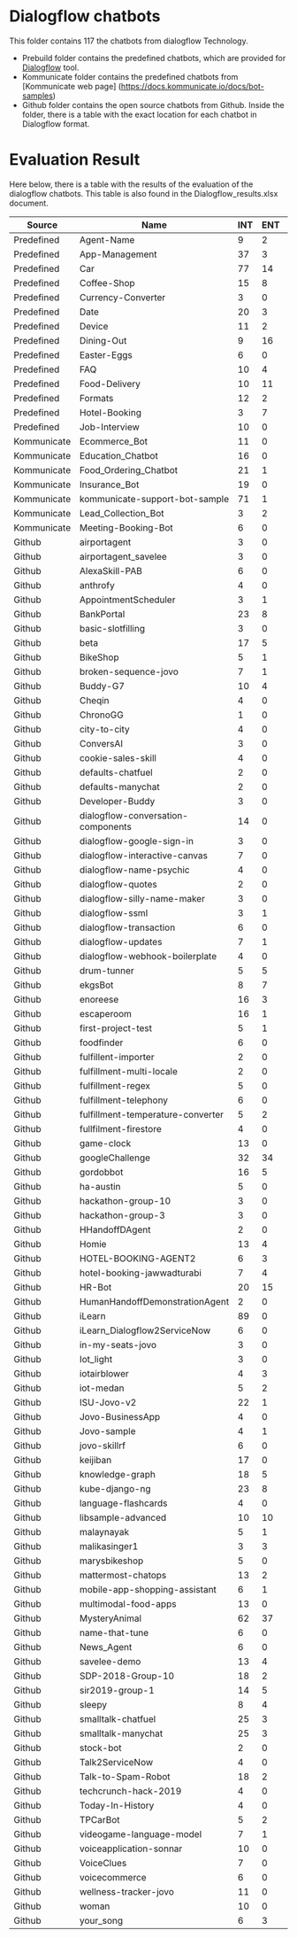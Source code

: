 # Dialogflow chatbots

This folder contains 117 the chatbots from dialogflow Technology. 
* Prebuild folder contains the predefined chatbots, which are provided for [Dialogflow](https://dialogflow.cloud.google.com/) tool.
* Kommunicate folder contains the predefined chatbots from [Kommunicate web page] (https://docs.kommunicate.io/docs/bot-samples)
* Github folder contains the open source chatbots from Github. Inside the folder, there is a table with the exact location for each chatbot in Dialogflow format. 

# Evaluation Result
 Here below, there is a table with the results of the evaluation of the dialogflow chatbots. This table is also found in the Dialogflow_results.xlsx document.

| Source      | Name                               | INT | ENT | FLOW | PATH | CNF  | SNT1 | SNT2 | SNT3 | OPRE1 | OPRE2 | OPRE3 | TPI   | WPTP | VPTP | PPTP | WPOP  | VPOP | CPOP   | READ | LPE     | SPL  | WL    | FACT | FPATH | CL |
|-------------|------------------------------------|-----|-----|------|------|------|------|------|------|-------|-------|-------|-------|------|------|------|-------|------|--------|------|---------|------|-------|------|-------|----|
| Predefined  | Agent-Name                         |  9  |  2  |   9  |   9  |  254 |   1  |  64  |  35  |   66  |   90  |  109  | 15,44 | 5,46 | 1,34 | 2,22 |  4,92 | 1,42 |  19,67 |   4  |    5    | 1,67 |  6,18 |   1  |   1   |  1 |
| Predefined  | App-Management                     |  37 |  3  |  37  |  37  |  734 |   0  |   0  |   0  |   0   |   0   |   0   | 13,46 | 5,11 | 1,01 | 0,92 |   0   |   0  |    0   |   0  |  28,33  | 3,52 |  9,99 |   1  |   1   |  1 |
| Predefined  | Car                                |  77 |  14 |  61  |  117 | 1606 |   0  |   0  |   0  |   0   |   0   |   0   |  9,7  |  6,8 | 1,29 | 2,25 |   0   |   0  |    0   |   0  |  14,93  |  3,6 | 11,41 |   1  |  1,92 |  2 |
| Predefined  | Coffee-Shop                        |  15 |  8  |   6  |  12  |  278 |   4  |  83  |  13  |   21  |   72  |  109  | 12,07 | 3,29 |  0,8 | 1,27 |  7,19 |   2  |  34,57 |   6  |   6,5   | 2,37 |  7,96 | 1,58 |   2   |  3 |
| Predefined  | Currency-Converter                 |  3  |  0  |   2  |   2  |   2  |   1  |  72  |  27  |   66  |   91  |  109  |   13  | 4,62 | 0,39 |   2  |  5,44 | 1,44 |  21,78 |   4  |    0    |   0  |   0   |   1  |   1   |  2 |
| Predefined  | Date                               |  20 |  3  |  18  |  18  |  84  |   0  |   0  |   0  |   0   |   0   |   0   |  8,7  | 6,05 |  1,1 | 1,65 |   0   |   0  |    0   |   0  |  20,67  | 2,37 |  8,71 |   1  |   1   |  2 |
| Predefined  | Device                             |  11 |  2  |   8  |  12  |  63  |   0  |   0  |   0  |   0   |   0   |   0   | 11,18 | 3,74 | 0,95 | 0,45 |   0   |   0  |    0   |   0  |   10,5  | 3,43 |  7,93 |   1  |  1,5  |  2 |
| Predefined  | Dining-Out                         |  9  |  16 |   4  |  14  |  83  |  20  |  61  |  19  |   66  |   92  |  109  | 94,67 | 3,81 | 0,76 | 8,33 |  8,5  | 2,56 |  31,44 |   7  | 1177,13 |  2,3 | 11,97 | 1,25 |  3,5  |  3 |
| Predefined  | Easter-Eggs                        |  6  |  0  |   6  |   6  |   0  |  10  |  51  |  39  |   0   |   57  |   93  |  7,17 | 6,23 | 1,31 |   0  |  7,46 | 1,63 |  37,54 |   6  |    0    |   0  |   0   |   1  |   1   |  1 |
| Predefined  | FAQ                                |  10 |  4  |   5  |   8  |  25  |  23  |  61  |  16  |   14  |   75  |  109  |  9,2  | 3,92 |   1  |  0,2 | 11,48 | 2,62 |  61,95 |   9  |   8,25  | 1,42 |  9,62 |  1,4 |  1,6  |  3 |
| Predefined  | Food-Delivery                      |  10 |  11 |   6  |   7  |  56  |   0  |   0  |   0  |   0   |   0   |   0   |  17,2 | 5,07 | 1,08 |  2,3 |   0   |   0  |    0   |   0  |  301,45 | 2,45 | 10,91 |   1  |  1,17 |  3 |
| Predefined  | Formats                            |  12 |  2  |  12  |  12  |  70  |   0  |   0  |   0  |   0   |   0   |   0   |  6,33 | 5,08 | 1,32 | 0,67 |   0   |   0  |    0   |   0  |   3,5   | 7,13 |  8,83 |   1  |   1   |  1 |
| Predefined  | Hotel-Booking                      |  3  |  7  |   2  |   2  |   4  |   0  |   0  |   0  |   0   |   0   |   0   | 50,67 | 5,35 | 0,84 |   5  |   0   |   0  |    0   |   0  |  251,57 | 3,18 | 11,83 |   1  |   1   |  2 |
| Predefined  | Job-Interview                      |  10 |  0  |   8  |   9  |  14  |  24  |  58  |  18  |   29  |   74  |  109  |  7,7  | 4,47 | 1,07 |   0  |  7,06 | 1,92 |  30,1  |   6  |    0    |   0  |   0   | 2,63 |  1,13 |  2 |
| Kommunicate | Ecommerce_Bot                      |  11 |  0  |   5  |  10  |   2  |  12  |  62  |  26  |   65  |   88  |  109  |  2,82 | 2,38 | 0,48 |   0  | 11,06 | 2,76 |  46,41 |   9  |    0    |   0  |   0   | 1,03 |   2   |  2 |
| Kommunicate | Education_Chatbot                  |  16 |  0  |  16  |  16  |   1  |  11  |  64  |  25  |   24  |   71  |  109  |  2,13 | 2,31 | 0,28 |   0  | 22,89 | 3,44 | 125,56 |  19  |    0    |   0  |   0   | 1,81 |   1   |  2 |
| Kommunicate | Food_Ordering_Chatbot              |  21 |  1  |  10  |  13  |  91  |  16  |  64  |  20  |   49  |   84  |  109  |  4,76 | 2,12 | 0,15 | 1,19 |  7,11 | 1,94 |  31,61 |   6  |    1    |   1  |   5   | 1,35 |  1,3  |  7 |
| Kommunicate | Insurance_Bot                      |  19 |  0  |   6  |  12  |  20  |  19  |  56  |  25  |   0   |   74  |  109  |  2,42 | 2,91 | 0,25 | 0,32 | 20,71 | 3,07 | 104,86 |  17  |    0    |   0  |   0   | 1,48 |   2   |  4 |
| Kommunicate | kommunicate-support-bot-sample     |  71 |  1  |  56  |  75  |  305 |  22  |  62  |  16  |   0   |   62  |  104  |  5,65 | 2,91 | 0,51 | 0,03 | 16,37 | 2,62 |  87,2  |  14  |    5    |  1,2 |  6,33 | 1,61 |  1,34 |  3 |
| Kommunicate | Lead_Collection_Bot                |  3  |  2  |   3  |   3  |   0  |  10  |  67  |  23  |   75  |   91  |  109  |   5   | 1,76 |  0,4 |   2  |  7,67 |   2  |  32,33 |   6  |   3,5   |  1,5 | 11,25 | 1,33 |   1   |  1 |
| Kommunicate | Meeting-Booking-Bot                |  6  |  0  |   2  |   4  |   3  |   5  |  75  |  20  |   29  |   84  |  109  |   5   | 3,79 | 0,63 | 1,33 |  9,24 | 2,18 |  40,65 |   7  |    0    |   0  |   0   |  1,1 |   2   |  3 |
| Github      | airportagent                       |  3  |  0  |   3  |   3  |   0  |   8  |  70  |  22  |   65  |   89  |  109  |  8,33 | 2,89 | 0,62 |   0  |  8,06 | 1,82 |  34,24 |   6  |    0    |   0  |   0   |   1  |   1   |  1 |
| Github      | airportagent_savelee               |  3  |  0  |   3  |   3  |   0  |   8  |  70  |  22  |   65  |   89  |  109  |  8,33 | 2,89 | 0,62 |   0  |  8,06 | 1,82 |  34,24 |   6  |    0    |   0  |   0   |   1  |   1   |  1 |
| Github      | AlexaSkill-PAB                     |  6  |  0  |   6  |   6  |  10  |   0  |   0  |   0  |   0   |   0   |   0   |   3   | 3,38 | 1,26 |   0  |   0   |   0  |    0   |   0  |    0    |   0  |   0   |   2  |   1   |  1 |
| Github      | anthrofy                           |  4  |  0  |   4  |   4  |  13  |   8  |  73  |  19  |   66  |   89  |  109  |   7   | 1,26 | 0,15 |   0  |  5,5  | 1,44 |  21,61 |   4  |    0    |   0  |   0   |   3  |   1   |  1 |
| Github      | AppointmentScheduler               |  3  |  1  |   3  |   3  |   0  |   9  |  70  |  21  |   66  |   90  |  109  | 13,67 | 3,23 | 0,41 |   1  |  6,44 | 1,56 |  25,94 |   5  |    2    |   5  |  10,3 | 2,33 |   1   |  1 |
| Github      | BankPortal                         |  23 |  8  |  18  |  18  |  258 |  13  |  72  |  15  |   49  |   80  |  109  |  11,7 | 4,93 | 1,04 | 0,52 | 13,08 | 2,67 |  59,89 |  11  |   6,13  |   0  |   0   | 2,11 |   1   |  2 |
| Github      | basic-slotfilling                  |  3  |  0  |   3  |   3  |   0  |  16  |  58  |  26  |   35  |   88  |  109  |  6,33 | 1,73 | 0,08 |   1  |  8,29 | 1,86 |  36,07 |   7  |    0    |   0  |   0   | 1,67 |   1   |  1 |
| Github      | beta                               |  17 |  5  |  15  |  15  |  86  |   4  |  77  |  19  |   59  |   90  |  120  |  9,59 | 4,83 | 0,98 | 0,65 |  5,5  | 1,44 |  21,83 |   4  |   12,4  | 1,37 |  8,9  | 2,87 |   1   |  2 |
| Github      | BikeShop                           |  5  |  1  |   4  |   4  |   3  |  38  |  50  |  12  |   50  |   79  |   97  |  2,6  | 3,48 | 0,81 |  0,6 |   14  |  2,6 |  55,2  |  12  |    2    |  5,5 |  6,64 |   2  |   1   |  2 |
| Github      | broken-sequence-jovo               |  7  |  1  |   7  |   7  |   2  |   0  |   0  |   0  |   0   |   0   |   0   |  3,86 | 1,56 | 0,44 | 0,14 |   0   |   0  |    0   |   0  |    13   | 1,31 |  7,18 |   2  |   1   |  1 |
| Github      | Buddy-G7                           |  10 |  4  |   1  |   1  |   3  |   8  |  71  |  21  |   0   |   86  |  109  |  6,6  | 3,58 | 1,04 |  0,9 |  7,29 | 2,14 |  29,9  |   6  |    3    |   1  |  7,33 |   1  |   1   |  1 |
| Github      | Cheqin                             |  4  |  0  |   4  |   4  |   0  |   0  |   0  |   0  |   0   |   0   |   0   |   1   | 0,83 | 0,17 |  0,5 |   0   |   0  |    0   |   0  |    0    |   0  |   0   |   2  |   1   |  1 |
| Github      | ChronoGG                           |  1  |  0  |   1  |   1  |   0  |   0  |   0  |   0  |   0   |   0   |   0   |   8   |   5  |   1  |   0  |   0   |   0  |    0   |   0  |    0    |   0  |   0   |   3  |   1   |  1 |
| Github      | city-to-city                       |  4  |  0  |   4  |   4  |   0  |   0  |   0  |   0  |   0   |   0   |   0   |  4,25 | 1,74 | 0,24 |  0,5 |   0   |   0  |    0   |   0  |    0    |   0  |   0   |   2  |   1   |  1 |
| Github      | ConversAI                          |  3  |  0  |   3  |   3  |   1  |   5  |  75  |  20  |   66  |   90  |  109  |  8,33 | 1,17 | 0,08 |   0  |  5,94 | 1,56 |  23,56 |   5  |    0    |   0  |   0   | 2,33 |   1   |  1 |
| Github      | cookie-sales-skill                 |  4  |  0  |   4  |   4  |   1  |   0  |   0  |   0  |   0   |   0   |   0   |  2,5  | 2,05 |  0,7 |   0  |   0   |   0  |    0   |   0  |    0    |   0  |   0   |   2  |   1   |  1 |
| Github      | defaults-chatfuel                  |  2  |  0  |   2  |   2  |   0  |  17  |  83  |   0  |   56  |   74  |   84  |   50  | 1,23 |  0,3 |   0  | 12,33 | 2,67 |  50,33 |  10  |    0    |   0  |   0   |   1  |   1   |  1 |
| Github      | defaults-manychat                  |  2  |  0  |   2  |   2  |   0  |  17  |  83  |   0  |   56  |   74  |   84  |   50  | 1,23 |  0,3 |   0  | 12,33 | 2,67 |  50,33 |  10  |    0    |   0  |   0   |   1  |   1   |  1 |
| Github      | Developer-Buddy                    |  3  |  0  |   3  |   3  |   6  |   0  |   0  |   0  |   0   |   0   |   0   |   6   |   3  |  0,5 |   0  |   0   |   0  |    0   |   0  |    0    |   0  |   0   |   2  |   1   |  1 |
| Github      | dialogflow-conversation-components |  14 |  0  |  11  |  11  |   5  |   1  |  66  |  33  |   0   |   76  |  109  |  1,79 | 1,75 |  0,2 |   0  |  4,19 | 1,25 |  18,06 |   3  |    0    |   0  |   0   | 2,73 |   1   |  1 |
| Github      | dialogflow-google-sign-in          |  3  |  0  |   3  |   3  |   0  |   0  |   0  |  100 |   55  |   55  |   55  |  2,67 | 1,33 | 0,29 | 0,33 |   7   |   1  |   37   |   6  |    0    |   0  |   0   | 2,33 |   1   |  1 |
| Github      | dialogflow-interactive-canvas      |  7  |  0  |   7  |   7  |   1  |   0  |   0  |   0  |   0   |   0   |   0   |  2,29 | 1,75 | 0,55 | 0,14 |   0   |   0  |    0   |   0  |    0    |   0  |   0   | 2,57 |   1   |  1 |
| Github      | dialogflow-name-psychic            |  4  |  0  |   4  |   4  |   0  |  22  |  15  |  63  |   29  |   76  |   99  |  2,5  | 1,33 |  0,4 |   0  |  9,5  | 2,92 |  42,67 |   8  |    0    |   0  |   0   |  2,5 |   1   |  1 |
| Github      | dialogflow-quotes                  |  2  |  0  |   2  |   2  |   0  |   6  |  67  |  27  |   0   |   75  |  109  |   0   |   0  |   0  |   0  |   4   | 1,06 |  16,44 |   3  |    0    |   0  |   0   |   2  |   1   |  1 |
| Github      | dialogflow-silly-name-maker        |  3  |  0  |   3  |   3  |   0  |   0  |  75  |  25  |   65  |   79  |   89  |  0,67 |   1  | 0,17 | 0,67 | 13,33 | 3,67 |  62,33 |  11  |    0    |   0  |   0   |   2  |   1   |  1 |
| Github      | dialogflow-ssml                    |  3  |  1  |   3  |   3  |   0  |   0  |   0  |  100 |   57  |   63  |   66  |  3,33 | 1,47 |  0,2 | 0,33 | 13,33 | 1,33 |  64,33 |  11  |    11   | 3,18 |  6,17 |   3  |   1   |  1 |
| Github      | dialogflow-transaction             |  6  |  0  |   6  |   6  |   2  |   1  |  63  |  36  |   29  |   72  |  109  |   2   | 1,87 | 0,27 |   0  |  5,15 | 1,55 |  24,9  |   4  |    0    |   0  |   0   | 2,67 |   1   |  1 |
| Github      | dialogflow-updates                 |  7  |  1  |   7  |   7  |   0  |   1  |  64  |  35  |   66  |   90  |  109  |  2,71 | 2,33 | 0,39 | 0,29 |  4,92 | 1,42 |  19,67 |   4  |    5    |  1,8 |  8,78 | 2,71 |   1   |  1 |
| Github      | dialogflow-webhook-boilerplate     |  4  |  0  |   4  |   4  |   1  |   4  |  79  |  17  |   66  |   89  |  109  |  6,25 | 0,88 | 0,06 |   0  |  5,95 | 1,65 |  24,55 |   5  |    0    |   0  |   0   |   2  |   1   |  1 |
| Github      | drum-tunner                        |  5  |  5  |   5  |   5  |   5  |  18  |  60  |  22  |   52  |   82  |  109  |  10,4 | 3,13 | 0,63 |  1,2 | 11,08 | 2,42 |  47,62 |   9  |   4,6   |  4,3 |  6,99 |  1,6 |   1   |  1 |
| Github      | ekgsBot                            |  8  |  7  |   8  |   8  |   3  |   5  |  75  |  20  |   66  |   90  |  109  | 10,38 |  4,7 | 0,53 | 1,75 |  5,94 | 1,56 |  23,56 |   5  |  359,86 |   3  | 20,61 |   1  |   1   |  1 |
| Github      | enoreese                           |  16 |  3  |   6  |  12  |  104 |   8  |  80  |  12  |   14  |   77  |  109  | 14,13 | 1,94 |  0,3 |  0,5 | 11,46 |  2,3 |  53,24 |   9  |   6,33  |  4,8 |  5,45 | 1,89 |   2   |  8 |
| Github      | escaperoom                         |  16 |  1  |  16  |  16  |  87  |   4  |  77  |  19  |   66  |   91  |  109  |   4   | 2,93 | 0,73 | 0,69 |  6,94 | 1,76 |  27,53 |   5  |    13   | 2,62 |  7,29 |   1  |   1   |  1 |
| Github      | first-project-test                 |  5  |  1  |   5  |   5  |   1  |   0  |   0  |   0  |   0   |   0   |   0   |  6,2  | 2,15 | 0,38 |  0,4 |   0   |   0  |    0   |   0  |    3    | 2,33 |  6,71 |   2  |   1   |  1 |
| Github      | foodfinder                         |  6  |  0  |   6  |   6  |   1  |   0  |   0  |   0  |   0   |   0   |   0   |   5   | 3,55 | 0,64 | 0,67 |   0   |   0  |    0   |   0  |    0    |   0  |   0   |   2  |   1   |  1 |
| Github      | fulfillent-importer                |  2  |  0  |   2  |   2  |   0  |   0  |   0  |   0  |   0   |   0   |   0   |   0   |   0  |   0  |   0  |   0   |   0  |    0   |   0  |    0    |   0  |   0   |   2  |   1   |  1 |
| Github      | fulfillment-multi-locale           |  2  |  0  |   2  |   2  |   0  |   0  |  100 |   0  |   35  |   35  |   35  |   1   |  0,5 |   0  |   0  |   2   |   1  |   13   |   1  |    0    |   0  |   0   |   4  |   1   |  1 |
| Github      | fulfillment-regex                  |  5  |  0  |   3  |   4  |  23  |   4  |  82  |  14  |   56  |   84  |  109  |  19,4 | 1,91 | 0,39 |  0,2 |  7,68 | 1,64 |  33,77 |   6  |    0    |   0  |   0   | 1,89 |  1,33 |  2 |
| Github      | fulfillment-telephony              |  6  |  0  |   4  |   5  |  30  |  23  |  44  |  33  |   32  |   64  |   77  | 18,33 | 1,74 |  0,3 | 0,83 | 19,67 | 5,33 |   94   |  16  |    0    |   0  |   0   | 2,33 |  1,25 |  2 |
| Github      | fulfillment-temperature-converter  |  5  |  2  |   4  |   4  |   0  |   0  |  100 |   0  |   0   |   17  |   35  |   3   | 1,03 | 0,13 |  0,6 |  1,5  |  0,5 |  10,5  |   1  |    2    |   3  |  5,33 | 2,75 |   1   |  2 |
| Github      | fullfilment-firestore              |  4  |  0  |   4  |   4  |   4  |   1  |  71  |  28  |   59  |   69  |   78  |  3,5  | 2,43 | 0,56 | 0,25 |  10,5 |  2,5 |  52,25 |   9  |    0    |   0  |   0   |   2  |   1   |  1 |
| Github      | game-clock                         |  13 |  0  |  13  |  13  |   2  |   0  |   0  |   0  |   0   |   0   |   0   |  4,08 | 1,65 | 0,36 | 0,23 |   0   |   0  |    0   |   0  |    0    |   0  |   0   | 2,85 |   1   |  1 |
| Github      | googleChallenge                    |  32 |  34 |  32  |  32  |  664 |  19  |  59  |  22  |   3   |   60  |  109  |  6,94 | 9,62 | 1,76 | 0,94 | 19,81 | 3,49 | 105,16 |  16  |   3,15  | 4,54 | 11,37 |   1  |   1   |  1 |
| Github      | gordobbot                          |  16 |  5  |  16  |  16  |  40  |   4  |  77  |  19  |   50  |   88  |  109  |  5,56 | 2,92 | 0,68 | 0,44 |  5,82 | 1,47 |  23,29 |   4  |   8,6   | 3,04 |   36  |   1  |   1   |  1 |
| Github      | ha-austin                          |  5  |  0  |   5  |   5  |   4  |   0  |  75  |  25  |   0   |   75  |  109  |  2,8  | 5,03 | 0,99 |  1,8 |   5   | 1,31 |  25,25 |   4  |    0    |   0  |   0   |   1  |   1   |  1 |
| Github      | hackathon-group-10                 |  3  |  0  |   3  |   3  |   0  |   6  |  67  |  27  |   0   |   75  |  109  |  0,33 | 0,67 |   0  |   0  |   4   | 1,06 |  16,44 |   3  |    0    |   0  |   0   | 1,67 |   1   |  1 |
| Github      | hackathon-group-3                  |  3  |  0  |   3  |   3  |   0  |   6  |  67  |  27  |   0   |   75  |  109  |  0,33 | 0,67 |   0  |   0  |   4   | 1,06 |  16,44 |   3  |    0    |   0  |   0   | 1,67 |   1   |  1 |
| Github      | HHandoffDAgent                     |  2  |  0  |   2  |   2  |   0  |  14  |  78  |   8  |   56  |   72  |   95  |   0   |   0  |   0  |   0  | 23,11 | 4,56 |  99,44 |  19  |    0    |   0  |   0   |   1  |   1   |  2 |
| Github      | Homie                              |  13 |  4  |  13  |  13  |   8  |   5  |  81  |  14  |   36  |   76  |  109  |  3,31 | 3,68 | 0,77 | 0,77 |  5,79 | 1,38 |  25,03 |   4  |    6    |  1,8 |  7,97 |   1  |   1   |  1 |
| Github      | HOTEL-BOOKING-AGENT2               |  6  |  3  |   5  |   5  |   2  |   1  |  86  |  13  |   0   |   40  |   77  | 38,17 | 2,41 | 0,58 | 1,33 |  2,85 |  0,3 |  16,35 |   2  |   2,33  | 1,89 |  7,51 |   8  |   1   |  2 |
| Github      | hotel-booking-jawwadturabi         |  7  |  4  |   6  |   6  |   3  |   9  |  80  |  11  |   21  |   81  |  120  | 10,57 |  2,3 | 0,56 |   1  | 12,58 | 2,58 |  74,27 |  10  |   3,25  | 2,68 |  7,48 |  2,5 |   1   |  2 |
| Github      | HR-Bot                             |  20 |  15 |  12  |  28  |  777 |  17  |  64  |  19  |   0   |   72  |  115  |   22  | 3,27 | 0,76 | 2,05 | 15,38 | 2,14 |  88,66 |  13  |   1,07  | 3,93 | 15,34 |  2,3 |  2,33 |  5 |
| Github      | HumanHandoffDemonstrationAgent     |  2  |  0  |   2  |   2  |   0  |  14  |  78  |   8  |   56  |   72  |   95  |   0   |   0  |   0  |   0  | 23,11 | 4,56 |  99,44 |  19  |    0    |   0  |   0   |   1  |   1   |  2 |
| Github      | iLearn                             |  89 |  0  |  89  |  89  | 1599 |  22  |  65  |  13  |   0   |   76  |  110  | 17,13 | 3,61 | 1,11 | 0,02 |  7,57 | 1,94 |  32,05 |   6  |    0    |   0  |   0   | 1,18 |   1   |  1 |
| Github      | iLearn_Dialogflow2ServiceNow       |  6  |  0  |   4  |   4  |   1  |   8  |  73  |  19  |   56  |   87  |  109  |  4,83 | 4,36 | 0,76 |  0,5 |  6,22 |  1,5 |  25,94 |   5  |    0    |   0  |   0   |  1,5 |   1   |  2 |
| Github      | in-my-seats-jovo                   |  3  |  0  |   3  |   3  |   0  |   0  |   0  |   0  |   0   |   0   |   0   |  0,33 |   1  | 0,33 |   0  |   0   |   0  |    0   |   0  |    0    |   0  |   0   |   2  |   1   |  1 |
| Github      | Iot_light                          |  3  |  0  |   3  |   3  |   0  |  11  |  63  |  26  |   0   |   74  |  109  |  0,67 | 1,33 | 0,33 | 0,33 |  3,94 | 1,06 |  16,35 |   3  |    0    |   0  |   0   | 2,33 |   1   |  1 |
| Github      | iotairblower                       |  4  |  3  |   4  |   4  |   0  |   6  |  67  |  27  |   64  |   90  |  109  |  6,5  |  4,3 | 0,76 |   2  |  5,92 | 1,62 |  24,31 |   5  |    2    | 6,83 |  5,8  |  2,5 |   1   |  1 |
| Github      | iot-medan                          |  5  |  2  |   5  |   5  |   2  |  17  |  25  |  58  |   29  |   73  |   91  |  12,6 | 2,75 | 0,78 |  0,4 |  8,88 | 2,88 |  40,13 |   7  |    2    |   2  |   4   |  1,4 |   1   |  1 |
| Github      | ISU-Jovo-v2                        |  22 |  1  |  22  |  22  |  13  |   0  |   0  |   0  |   0   |   0   |   0   |  2,27 |  2,8 | 0,53 | 0,18 |   0   |   0  |    0   |   0  |    2    |   1  |   7   |   2  |   1   |  1 |
| Github      | Jovo-BusinessApp                   |  4  |  0  |   4  |   4  |   0  |   0  |   0  |   0  |   0   |   0   |   0   |  1,75 | 1,31 | 0,19 | 0,25 |   0   |   0  |    0   |   0  |    0    |   0  |   0   |   2  |   1   |  1 |
| Github      | Jovo-sample                        |  4  |  1  |   4  |   4  |   0  |   0  |   0  |   0  |   0   |   0   |   0   |  1,75 | 1,31 | 0,19 | 0,25 |   0   |   0  |    0   |   0  |    1    |   1  |   4   |   2  |   1   |  1 |
| Github      | jovo-skillrf                       |  6  |  0  |   6  |   6  |   9  |   0  |   0  |   0  |   0   |   0   |   0   |  5,67 | 2,15 | 0,38 | 0,17 |   0   |   0  |    0   |   0  |    0    |   0  |   0   |   2  |   1   |  1 |
| Github      | keijiban                           |  17 |  0  |  17  |  17  |  108 |  12  |  78  |  10  |   0   |   79  |  109  | 14,82 | 1,18 | 0,14 |   0  | 12,65 | 3,17 |  63,76 |  10  |    0    |   0  |   0   | 4,71 |   1   |  1 |
| Github      | knowledge-graph                    |  18 |  5  |   5  |   5  |  13  |   6  |  67  |  27  |   0   |   75  |  109  |  4,06 | 3,24 | 1,16 |  0,5 |   4   | 1,06 |  16,44 |   3  |   9,2   | 1,45 |  6,49 |   1  |   1   |  1 |
| Github      | kube-django-ng                     |  23 |  8  |  18  |  18  |  258 |  13  |  72  |  15  |   49  |   80  |  109  |  11,7 | 4,93 | 1,04 | 0,52 | 13,08 | 2,67 |  59,89 |  11  |   6,13  |   0  |   0   | 2,11 |   1   |  2 |
| Github      | language-flashcards                |  4  |  0  |   4  |   4  |   0  |   0  |   0  |   0  |   0   |   0   |   0   |  1,75 | 1,31 | 0,19 | 0,25 |   0   |   0  |    0   |   0  |    0    |   0  |   0   |   2  |   1   |  1 |
| Github      | libsample-advanced                 |  10 |  10 |   9  |   9  |  10  |   0  |  100 |   0  |   0   |   69  |  104  |   5   | 2,19 | 0,03 |  0,5 |  6,4  |  0,2 |  21,2  |   5  |   12,7  | 2,19 |  4,14 | 2,78 |   1   |  2 |
| Github      | malaynayak                         |  5  |  1  |   4  |   4  |   0  |   5  |  73  |  22  |   66  |   89  |  109  |  1,8  | 2,85 |  0,6 |  0,2 |  5,06 | 1,31 |  19,44 |   4  |    4    | 2,75 |  6,55 | 1,75 |   1   |  2 |
| Github      | malikasinger1                      |  3  |  3  |   3  |   3  |   0  |   1  |  66  |  33  |   0   |   83  |  109  |   7   | 2,14 | 0,37 | 1,67 |  5,29 |  1,5 |  22,36 |   4  |   1,67  |   1  |  3,78 | 2,67 |   1   |  1 |
| Github      | marysbikeshop                      |  5  |  0  |   5  |   5  |   5  |  11  |  74  |  15  |   66  |   83  |   99  |  6,8  | 1,78 | 0,43 |   0  | 14,57 | 3,29 |   63   |  12  |    0    |   0  |   0   |  1,4 |   1   |  1 |
| Github      | mattermost-chatops                 |  13 |  2  |  13  |  13  |  16  |   5  |  75  |  20  |   66  |   90  |  109  |  5,92 | 4,12 | 0,54 | 0,92 |  5,94 | 1,56 |  23,56 |   5  |   2,5   |   0  |   0   |   1  |   1   |  1 |
| Github      | mobile-app-shopping-assistant      |  6  |  1  |   6  |   6  |   2  |  14  |  69  |  17  |   35  |   89  |  109  |  4,5  | 4,05 | 1,02 | 0,67 |  6,56 | 1,78 |  26,11 |   5  |    4    | 4,25 |  6,82 | 1,67 |   1   |  1 |
| Github      | multimodal-food-apps               |  13 |  0  |  13  |  13  |   4  |   0  |   0  |   0  |   0   |   0   |   0   |  1,62 | 1,86 | 0,41 | 0,15 |   0   |   0  |    0   |   0  |    0    |   0  |   0   |   2  |   1   |  1 |
| Github      | MysteryAnimal                      |  62 |  37 |  62  |  62  |  517 |   0  |   0  |      |   0   |   0   |       |  6,52 | 4,34 |  1,3 | 2,27 |   0   |   0  |    0   |   0  |  158,41 |  3,9 |  9,23 |   3  |   1   |  1 |
| Github      | name-that-tune                     |  6  |  0  |   6  |   6  |   0  |   6  |  68  |  26  |   0   |   76  |  109  |  5,17 | 2,16 | 0,56 | 0,17 |  3,94 | 1,12 |  16,06 |   3  |    0    |   0  |   0   | 2,33 |   1   |  1 |
| Github      | News_Agent                         |  6  |  0  |   6  |   6  |   9  |   1  |  64  |  35  |   66  |   90  |  109  |  1,67 | 1,57 | 0,12 |   0  |  4,92 | 1,42 |  19,67 |   4  |    0    |   0  |   0   |   1  |   1   |  1 |
| Github      | savelee-demo                       |  13 |  4  |   8  |   9  |  20  |  10  |  75  |  15  |   0   |   75  |  109  |  5,54 | 3,18 | 0,64 | 0,62 |  4,69 | 1,23 |  19,04 |   4  |   4,5   | 1,43 |  8,73 | 1,73 |  1,13 |  4 |
| Github      | SDP-2018-Group-10                  |  18 |  2  |  16  |  18  |  43  |   5  |  70  |  25  |   45  |   83  |  109  |  5,44 | 3,47 |   1  | 0,17 |  7,13 | 1,94 |  30,94 |   6  |    10   |  2,5 |  9,75 | 2,31 |  1,13 |  2 |
| Github      | sir2019-group-1                    |  14 |  5  |   2  |   2  |  33  |   5  |  75  |  20  |   66  |   90  |  109  |  6,29 | 1,99 | 0,34 | 1,36 |  5,94 | 1,56 |  23,56 |   5  |   1,8   | 3,95 |  5,55 |   2  |   1   |  1 |
| Github      | sleepy                             |  8  |  4  |   4  |   4  |  22  |  11  |  72  |  17  |   30  |   85  |  109  |   6   | 1,95 | 0,31 | 0,75 |  5,79 | 1,47 |  23,58 |   4  |    4    | 4,22 |  5,14 |   1  |   1   |  1 |
| Github      | smalltalk-chatfuel                 |  25 |  3  |  25  |  25  |  751 |  23  |  57  |  20  |   26  |   78  |  120  | 50,48 | 3,36 | 0,95 | 0,32 |  5,66 |  1,5 |  22,88 |   4  |    14   | 1,53 |  4,46 | 1,12 |   1   |  1 |
| Github      | smalltalk-manychat                 |  25 |  3  |  25  |  25  |  751 |  22  |  58  |  20  |   26  |   79  |  120  | 50,48 | 3,36 | 0,95 | 0,32 |  5,91 | 1,63 |  24,03 |   5  |    14   | 1,53 |  4,46 | 1,76 |   1   |  1 |
| Github      | stock-bot                          |  2  |  0  |   2  |   2  |   0  |   1  |  70  |  29  |   0   |   85  |  109  |  0,5  |   1  |   0  |   0  |  5,46 | 1,54 |  23,85 |   4  |    0    |   0  |   0   |   1  |   1   |  1 |
| Github      | Talk2ServiceNow                    |  4  |  0  |   4  |   4  |   0  |   0  |   0  |   0  |   0   |   0   |   0   |  1,75 | 1,31 | 0,19 | 0,25 |   0   |   0  |    0   |   0  |    0    |   0  |   0   |   2  |   1   |  1 |
| Github      | Talk-to-Spam-Robot                 |  18 |  2  |  16  |  18  |  43  |   5  |  70  |  25  |   45  |   83  |  109  |  5,44 | 3,47 |   1  | 0,17 |  7,13 | 1,94 |  30,94 |   6  |    10   |  2,5 |  9,75 | 2,31 |  1,13 |  2 |
| Github      | techcrunch-hack-2019               |  4  |  0  |   4  |   4  |   0  |   0  |   0  |   0  |   0   |   0   |   0   |  1,75 | 1,31 | 0,19 | 0,25 |   0   |   0  |    0   |   0  |    0    |   0  |   0   |   2  |   1   |  1 |
| Github      | Today-In-History                   |  4  |  0  |   4  |   4  |   1  |   0  |   0  |   0  |   0   |   0   |   0   |  2,75 | 1,23 | 0,26 |   0  |   0   |   0  |    0   |   0  |    0    |   0  |   0   |   2  |   1   |  1 |
| Github      | TPCarBot                           |  5  |  2  |   5  |   5  |   0  |  14  |  65  |  21  |   34  |   85  |  109  |  7,4  | 3,54 | 0,69 |  0,8 |  7,88 |   2  |  33,65 |   6  |    4    |   3  | 10,32 |  2,2 |   1   |  1 |
| Github      | videogame-language-model           |  7  |  1  |   7  |   7  |  59  |   0  |   0  |   0  |   0   |   0   |   0   |  8,14 |  2,6 | 0,39 | 1,14 |   0   |   0  |    0   |   0  |    7    | 2,86 |  8,8  |   2  |   1   |  1 |
| Github      | voiceapplication-sonnar            |  10 |  0  |  10  |  10  |  13  |   0  |   0  |   0  |   0   |   0   |   0   |  11,3 | 1,79 | 0,43 |  0,1 |   0   |   0  |    0   |   0  |    0    |   0  |   0   |   2  |   1   |  1 |
| Github      | VoiceClues                         |  7  |  0  |   7  |   7  |  12  |   0  |   0  |   0  |   0   |   0   |   0   |  3,43 |  1,6 | 0,38 | 0,14 |   0   |   0  |    0   |   0  |    0    |   0  |   0   |   2  |   1   |  1 |
| Github      | voicecommerce                      |  6  |  0  |   6  |   6  |  33  |   0  |   0  |   0  |   0   |   0   |   0   |  9,67 | 2,46 | 0,24 | 0,83 |   0   |   0  |    0   |   0  |    0    |   0  |   0   |   2  |   1   |  1 |
| Github      | wellness-tracker-jovo              |  11 |  0  |  11  |  11  |  24  |   0  |   0  |   0  |   0   |   0   |   0   |  5,36 | 3,71 | 0,78 | 0,82 |   0   |   0  |    0   |   0  |    0    |   0  |   0   |   2  |   1   |  1 |
| Github      | woman                              |  10 |  0  |  10  |  10  |   1  |   1  |  75  |  24  |   34  |   78  |  109  |  3,5  | 2,46 | 0,36 |   0  |  6,5  | 1,77 |  28,36 |   5  |    0    |   0  |   0   |  1,8 |   1   |  1 |
| Github      | your_song                          |  6  |  3  |   5  |   5  |  11  |  25  |  75  |   0  |   63  |   82  |   96  |  11,5 | 2,32 | 0,42 | 0,67 |  7,86 | 1,57 |  30,29 |   6  |    1    | 2,67 |  6,22 |  1,8 |   1   |  2 |
